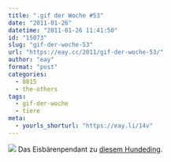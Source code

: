 ```yaml
---
title: ".gif der Woche #53"
date: "2011-01-26"
datetime: "2011-01-26 11:41:50"
id: "15073"
slug: "gif-der-woche-53"
url: "https://eay.cc/2011/gif-der-woche-53/"
author: "eay"
format: "post"
categories:
  - 0815
  - the-others
tags:
  - gif-der-woche
  - tiere
meta:
  - yourls_shorturl: "https://eay.li/14v"
---
```


![](https://eay.cc/uploads/2011/eisbaer.gif) Das Eisbärenpendant zu [diesem Hundeding](http://www.youtube.com/watch?v=pARH-jsRt3U).
